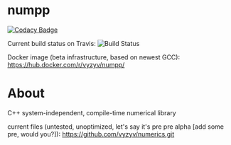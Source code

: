 # numpp

[![Codacy Badge](https://api.codacy.com/project/badge/Grade/4708552f40f3405cb80ed14a455d15f4)](https://www.codacy.com/app/vyz/numpp?utm_source=github.com&utm_medium=referral&utm_content=vyzyv/numpp&utm_campaign=badger)

Current build status on Travis:  ![Build Status](https://travis-ci.org/vyzyv/numpp.svg?branch=master)

Docker image (beta infrastructure, based on newest GCC): https://hub.docker.com/r/vyzyv/numpp/

About
======

C++ system-independent, compile-time numerical library

current files (untested, unoptimized, let's say it's pre pre alpha [add some pre, would you?]): https://github.com/vyzyv/numerics.git
